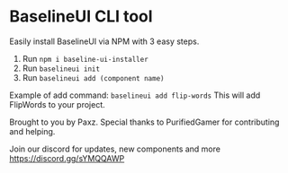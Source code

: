 # BaselineUI CLI tool

Easily install BaselineUI via NPM with 3 easy steps. 

1. Run `npm i baseline-ui-installer`
2. Run `baselineui init`
3. Run `baselineui add (component name)`

Example of add command: `baselineui add flip-words`
This will add FlipWords to your project.

Brought to you by Paxz. Special thanks to PurifiedGamer for contributing and helping.

Join our discord for updates, new components and more https://discord.gg/sYMQQAWP
